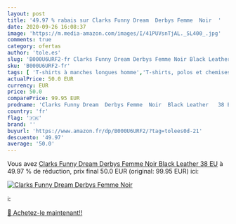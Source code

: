 ```yaml
---
layout: post
title: '49.97 % rabais sur Clarks Funny Dream  Derbys Femme  Noir  '
date: 2020-09-26 16:08:37
image: 'https://m.media-amazon.com/images/I/41PUVsnTjAL._SL400_.jpg'
comments: true
category: ofertas
author: 'tole.es'
slug: 'B000U6URF2-fr Clarks Funny Dream Derbys Femme Noir Black Leather 38 EU'
sku: 'B000U6URF2-fr'
tags: [ 'T-shirts à manches longues homme','T-shirts, polos et chemises homme','Vêtements','Vêtements homme', ]
actualPrice: 50.0 EUR
currency: EUR
price: 50.0
comparePrice: 99.95 EUR
prodname: 'Clarks Funny Dream  Derbys Femme  Noir  Black Leather   38 EU'
country: 'fr'
flag: '🇫🇷'
brand: ''
buyurl: 'https://www.amazon.fr/dp/B000U6URF2/?tag=tolees0d-21'
descuento: '49.97'
average: '50.0'
---
```


Vous avez [Clarks Funny Dream  Derbys Femme  Noir  Black Leather   38 EU](https://www.amazon.fr/dp/B000U6URF2/?tag=tolees0d-21)  à  49.97 % de réduction, prix final  50.0 EUR (original: 99.95 EUR) ici:

[![Clarks Funny Dream  Derbys Femme  Noir  ](https://m.media-amazon.com/images/I/41PUVsnTjAL._SL400_.jpg)](https://www.amazon.fr/dp/B000U6URF2/?tag=tolees0d-21)

ℹ️:


[🛒 Achetez-le maintenant!!](https://www.amazon.fr/dp/B000U6URF2/?tag=tolees0d-21)
